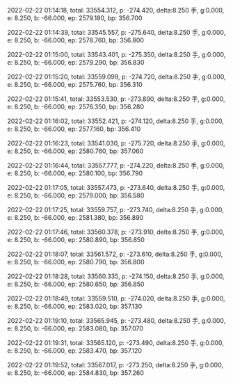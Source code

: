 2022-02-22 01:14:18, total: 33554.312, p: -274.420, delta:8.250 手, g:0.000, e: 8.250, b: -66.000, ep: 2579.180, bp: 356.700

2022-02-22 01:14:39, total: 33545.557, p: -275.640, delta:8.250 手, g:0.000, e: 8.250, b: -66.000, ep: 2578.760, bp: 356.800

2022-02-22 01:15:00, total: 33543.401, p: -275.350, delta:8.250 手, g:0.000, e: 8.250, b: -66.000, ep: 2579.290, bp: 356.830

2022-02-22 01:15:20, total: 33559.099, p: -274.720, delta:8.250 手, g:0.000, e: 8.250, b: -66.000, ep: 2575.760, bp: 356.310

2022-02-22 01:15:41, total: 33553.530, p: -273.890, delta:8.250 手, g:0.000, e: 8.250, b: -66.000, ep: 2576.350, bp: 356.280

2022-02-22 01:16:02, total: 33552.421, p: -274.120, delta:8.250 手, g:0.000, e: 8.250, b: -66.000, ep: 2577.160, bp: 356.410

2022-02-22 01:16:23, total: 33541.030, p: -275.720, delta:8.250 手, g:0.000, e: 8.250, b: -66.000, ep: 2580.760, bp: 357.060

2022-02-22 01:16:44, total: 33557.777, p: -274.220, delta:8.250 手, g:0.000, e: 8.250, b: -66.000, ep: 2580.100, bp: 356.790

2022-02-22 01:17:05, total: 33557.473, p: -273.640, delta:8.250 手, g:0.000, e: 8.250, b: -66.000, ep: 2579.000, bp: 356.580

2022-02-22 01:17:25, total: 33559.757, p: -273.740, delta:8.250 手, g:0.000, e: 8.250, b: -66.000, ep: 2581.380, bp: 356.890

2022-02-22 01:17:46, total: 33560.378, p: -273.910, delta:8.250 手, g:0.000, e: 8.250, b: -66.000, ep: 2580.890, bp: 356.850

2022-02-22 01:18:07, total: 33561.572, p: -273.610, delta:8.250 手, g:0.000, e: 8.250, b: -66.000, ep: 2580.790, bp: 356.800

2022-02-22 01:18:28, total: 33560.335, p: -274.150, delta:8.250 手, g:0.000, e: 8.250, b: -66.000, ep: 2580.650, bp: 356.850

2022-02-22 01:18:49, total: 33559.510, p: -274.020, delta:8.250 手, g:0.000, e: 8.250, b: -66.000, ep: 2583.020, bp: 357.130

2022-02-22 01:19:10, total: 33565.945, p: -273.480, delta:8.250 手, g:0.000, e: 8.250, b: -66.000, ep: 2583.080, bp: 357.070

2022-02-22 01:19:31, total: 33565.120, p: -273.490, delta:8.250 手, g:0.000, e: 8.250, b: -66.000, ep: 2583.470, bp: 357.120

2022-02-22 01:19:52, total: 33567.017, p: -273.250, delta:8.250 手, g:0.000, e: 8.250, b: -66.000, ep: 2584.830, bp: 357.260